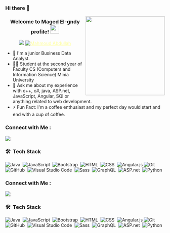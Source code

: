 ### Hi there 👋

<img width="250" align="right" src="https://c.tenor.com/_DOBjnGspYAAAAAM/code-coding.gif">

<h3 align="center">
  Welcome to Maged El-gndy profile!
  <img src="https://media.giphy.com/media/hvRJCLFzcasrR4ia7z/giphy.gif" width="28">
</h3>

<!-- Typing SVG by DenverCoder1 - https://github.com/DenverCoder1/readme-typing-svg -->
<p align="center">
  <a href="https://github.com/DenverCoder1/readme-typing-svg"><img src="https://readme-typing-svg.herokuapp.com/?lines=Full-stack%20web%20developer;Always%20learning%20new%20things&font=Fira%20Code&center=true&width=440&height=45&color=f75c7e&vCenter=true&size=22"></a>
  <a href="https://www.linkedin.com/MahmoudAqela" style="color: #ff9">
    <img alt="Mahmoud Abdullah"/>
   </a>
</p> 


- 🏢 I'm a junior Business Data Analyst.
- 👨‍💻 Student at the second year of Faculty CS (Computers and Information Science) Minia University
- 💬 Ask me about my experience with c++, c#, java, ASP.net, JavaScript, Angular, SQl or anything related to web development.
- ⚡ Fun Fact: I'm a coffee enthusiast and my perfect day would start and end with a cup of coffee.


### Connect with Me :

<a href="https://linkedin.com/in/MahmoudAqela" target="_blank"><img src="https://img.shields.io/badge/MahmoudAqela?style=for-the-badge&logo=Linkedin&logoColor=white"/></a>


### 🛠 &nbsp;Tech Stack
![Java](https://img.shields.io/badge/-Java-05122A?style=flat&logo=java&logoColor=339933)&nbsp;
![JavaScript](https://img.shields.io/badge/-JavaScript-05122A?style=flat&logo=javascript)&nbsp;
![Bootstrap](https://img.shields.io/badge/-Bootstrap-05122A?style=flat&logo=bootstrap&logoColor=563D7C)&nbsp;
![HTML](https://img.shields.io/badge/-HTML-05122A?style=flat&logo=HTML5)&nbsp;
![CSS](https://img.shields.io/badge/-CSS-05122A?style=flat&logo=CSS3&logoColor=1572B6)&nbsp;
![Angular.js](https://img.shields.io/badge/-Angular-05122A?style=flat&logo=angular)
![Git](https://img.shields.io/badge/-Git-05122A?style=flat&logo=git)&nbsp;
![GitHub](https://img.shields.io/badge/-GitHub-05122A?style=flat&logo=github)&nbsp;
![Visual Studio Code](https://img.shields.io/badge/-Visual%20Studio%20Code-05122A?style=flat&logo=visual-studio-code&logoColor=007ACC)&nbsp;
![Sass](https://img.shields.io/badge/-Sass-05122A?style=flat&logo=sass)&nbsp;
![GraphQL](https://img.shields.io/badge/-GraphQL-05122A?style=flat&logo=GraphQL)&nbsp;
![ASP.net](https://img.shields.io/badge/-ASP.net-05122A?style=flat&logo=asp.net)&nbsp;
![Python](https://img.shields.io/badge/-Python%20-05122A?style=flat&logo=python)&nbsp;

### Connect with Me :

<a href="https://linkedin.com/in/MahmoudAqela" target="_blank"><img src="https://img.shields.io/badge/-Maged%20Elgndy-0077B5?style=for-the-badge&logo=Linkedin&logoColor=white"/></a>


### 🛠 &nbsp;Tech Stack
![Java](https://img.shields.io/badge/-Java-05122A?style=flat&logo=java&logoColor=339933)&nbsp;
![JavaScript](https://img.shields.io/badge/-JavaScript-05122A?style=flat&logo=javascript)&nbsp;
![Bootstrap](https://img.shields.io/badge/-Bootstrap-05122A?style=flat&logo=bootstrap&logoColor=563D7C)&nbsp;
![HTML](https://img.shields.io/badge/-HTML-05122A?style=flat&logo=HTML5)&nbsp;
![CSS](https://img.shields.io/badge/-CSS-05122A?style=flat&logo=CSS3&logoColor=1572B6)&nbsp;
![Angular.js](https://img.shields.io/badge/-Angular-05122A?style=flat&logo=angular)
![Git](https://img.shields.io/badge/-Git-05122A?style=flat&logo=git)&nbsp;
![GitHub](https://img.shields.io/badge/-GitHub-05122A?style=flat&logo=github)&nbsp;
![Visual Studio Code](https://img.shields.io/badge/-Visual%20Studio%20Code-05122A?style=flat&logo=visual-studio-code&logoColor=007ACC)&nbsp;
![Sass](https://img.shields.io/badge/-Sass-05122A?style=flat&logo=sass)&nbsp;
![GraphQL](https://img.shields.io/badge/-GraphQL-05122A?style=flat&logo=GraphQL)&nbsp;
![ASP.net](https://img.shields.io/badge/-ASP.net-05122A?style=flat&logo=asp.net)&nbsp;
![Python](https://img.shields.io/badge/-Python%20-05122A?style=flat&logo=python)&nbsp;



